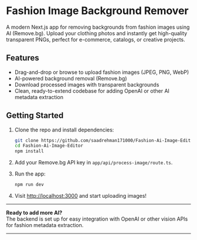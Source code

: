 # Fashion Image Background Remover

A modern Next.js app for removing backgrounds from fashion images using AI (Remove.bg). Upload your clothing photos and instantly get high-quality transparent PNGs, perfect for e-commerce, catalogs, or creative projects.

## Features
- Drag-and-drop or browse to upload fashion images (JPEG, PNG, WebP)
- AI-powered background removal (Remove.bg)
- Download processed images with transparent backgrounds
- Clean, ready-to-extend codebase for adding OpenAI or other AI metadata extraction

## Getting Started

1. Clone the repo and install dependencies:
   ```bash
   git clone https://github.com/saadrehman171000/Fashion-Ai-Image-Editor
   cd Fashion-Ai-Image-Editor
   npm install
   ```

2. Add your Remove.bg API key in `app/api/process-image/route.ts`.

3. Run the app:
   ```bash
   npm run dev
   ```

4. Visit [http://localhost:3000](http://localhost:3000) and start uploading images!

---

**Ready to add more AI?**  
The backend is set up for easy integration with OpenAI or other vision APIs for fashion metadata extraction.

---